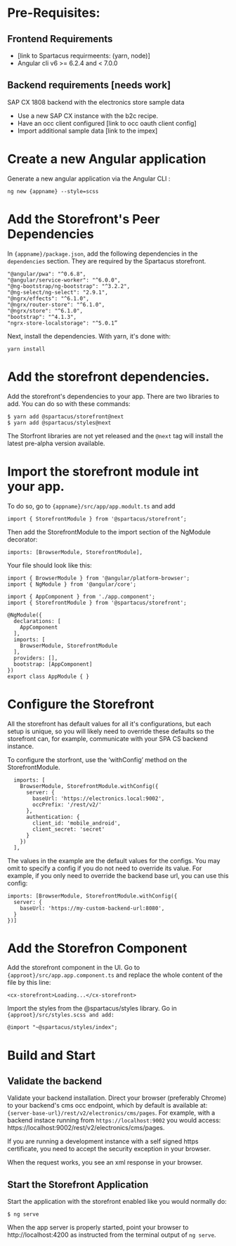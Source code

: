 # Pre-Requisites:

## Frontend Requirements

- [link to Spartacus requirmeents: (yarn, node)]
- Angular cli v6 >= 6.2.4 and < 7.0.0

## Backend requirements [needs work]

SAP CX 1808 backend with the electronics store sample data

- Use a new SAP CX instance with the b2c recipe.
- Have an occ client configured [link to occ oauth client config]
- Import additional sample data [link to the impex]

# Create a new Angular application

Generate a new angular application via the Angular CLI :

```
ng new {appname} --style=scss
```

# Add the Storefront's Peer Dependencies

In `{appname}/package.json`, add the following dependencies in the `dependencies` section. They are required by the Spartacus storefront.

```
"@angular/pwa": "^0.6.8",
"@angular/service-worker": "^6.0.0",
"@ng-bootstrap/ng-bootstrap": "^3.2.2",
"@ng-select/ng-select": "2.9.1",
"@ngrx/effects": "^6.1.0",
"@ngrx/router-store": "^6.1.0",
"@ngrx/store": "^6.1.0",
"bootstrap": "^4.1.3",
"ngrx-store-localstorage": "^5.0.1”
```

Next, install the dependencies. With yarn, it's done with:

```
yarn install
```

# Add the storefront dependencies.

Add the storefront's dependencies to your app. There are two libraries to add. You can do so with these commands:

```
$ yarn add @spartacus/storefront@next
$ yarn add @spartacus/styles@next
```

The Storfront libraries are not yet released and the `@next` tag will install the latest pre-alpha version available.

# Import the storefront module int your app.

To do so, go to `{appname}/src/app/app.modult.ts` and add

```
import { StorefrontModule } from '@spartacus/storefront’;
```

Then add the StorefrontModule to the import section of the NgModule decorator:

```
imports: [BrowserModule, StorefrontModule],
```

Your file should look like this:

```
import { BrowserModule } from '@angular/platform-browser';
import { NgModule } from '@angular/core';

import { AppComponent } from './app.component';
import { StorefrontModule } from '@spartacus/storefront';

@NgModule({
  declarations: [
    AppComponent
  ],
  imports: [
    BrowserModule, StorefrontModule
  ],
  providers: [],
  bootstrap: [AppComponent]
})
export class AppModule { }
```

# Configure the Storefront

All the storefront has default values for all it's configurations, but each setup is unique, so you will likely need to override these defaults so the storefront can, for example, communicate with your SPA CS backend instance.

To configure the storfront, use the ‘withConfig’ method on the StorefrontModule.

```
  imports: [
    BrowserModule, StorefrontModule.withConfig({
      server: {
        baseUrl: 'https://electronics.local:9002',
        occPrefix: '/rest/v2/'
      },
      authentication: {
        client_id: 'mobile_android',
        client_secret: 'secret'
      }
    })
  ],
```

The values in the example are the default values for the configs. You may omit to specify a config if you do not need to override its value.
For example, if you only need to override the backend base url, you can use this config:

```
imports: [BrowserModule, StorefrontModule.withConfig({
  server: {
    baseUrl: 'https://my-custom-backend-url:8080',
  }
})]
```

# Add the Storefron Component

Add the storefront component in the UI. Go to `{approot}/src/app.app.component.ts` and replace the whole content of the file by this line:

```
<cx-storefront>Loading...</cx-storefront>
```

Import the styles from the @spartacus/styles library.
Go in `{approot}/src/styles.scss and add:`

```
@import "~@spartacus/styles/index";
```

# Build and Start

## Validate the backend

Validate your backend installation. Direct your browser (preferably Chrome) to your backend's cms occ endpoint, which by default is available at: `{server-base-url}/rest/v2/electronics/cms/pages`. For example, with a backend instace running from `https://localhost:9002` you would access: https://localhost:9002/rest/v2/electronics/cms/pages.

If you are running a development instance with a self signed https certificate, you need to accept the security exception in your browser.

When the request works, you see an xml response in your browser.

## Start the Storefront Application

Start the application with the storefront enabled like you would normally do:

```
$ ng serve
```

When the app server is properly started, point your browser to http://localhost:4200 as instructed from the terminal output of `ng serve`.
